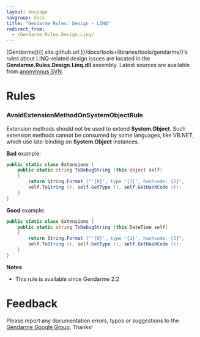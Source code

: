 ```yaml
---
layout: docpage
navgroup: docs
title: "Gendarme Rules: Design - LINQ"
redirect_from:
  - /Gendarme.Rules.Design.Linq/
---
```


[Gendarme]({{ site.github.url }}/docs/tools+libraries/tools/gendarme/)'s rules about LINQ-related design issues are located in the **Gendarme.Rules.Design.Linq.dll** assembly. Latest sources are available from [anonymous SVN](http://anonsvn.mono-project.com/viewcvs/trunk/mono-tools/gendarme/rules/Gendarme.Rules.Design.Linq/).

Rules
=====

### AvoidExtensionMethodOnSystemObjectRule

Extension methods should not be used to extend **System.Object**. Such extension methods cannot be consumed by some languages, like VB.NET, which use late-binding on **System.Object** instances.

**Bad** example:

``` csharp
public static class Extensions {
    public static string ToDebugString (this object self)
    {
        return String.Format ("'{0}', type '{1}', hashcode: {2}",
        self.ToString (), self.GetType (), self.GetHashCode ());
    }
}
```

**Good** example:

``` csharp
public static class Extensions {
    public static string ToDebugString (this DateTime self)
    {
        return String.Format ("'{0}', type '{1}', hashcode: {2}",
        self.ToString (), self.GetType (), self.GetHashCode ());
    }
}
```

**Notes**

-   This rule is available since Gendarme 2.2

Feedback
========

Please report any documentation errors, typos or suggestions to the [Gendarme Google Group](http://groups.google.com/group/gendarme). Thanks!

